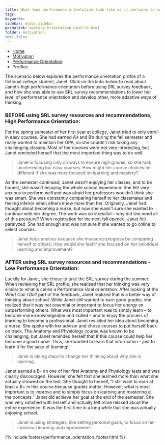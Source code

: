 ```yaml
---
title: What does performance orientation look like as it pertains to college life?
tags: 
keywords: 
sidebar: mydoc_sidebar
permalink: mastery_orientation_profile.html
folder: motivation
toc: false
---
```


<ul class="breadcrumb">
    <li><a href="index.html">Home</a></li>
    <li><a href="motivation_overview.html">Motivation</a></li>
    <li><a href="performance_orientation.html">Performance Orientation</a></li>
    <li class="active">Profiles</li>
</ul>

The scenario below explores the performance orientation profile of a fictional college student, Janet. Click on the links below to read about Janet’s high performance orientation before using SRL survey feedback, and how she was able to use SRL survey recommendations to lower her level of performance orientation and develop other, more adaptive ways of thinking.

### **BEFORE** using SRL survey resources and recommendations, **High Performance Orientation**:

For the spring semester of her first year at college, Janet tried to only enroll in easy courses. She had earned A’s and B’s during the fall semester and really wanted to maintain her GPA, so she couldn’t risk taking any challenging classes. Most of her courses were not very interesting, but Janet reminded herself that the most important thing was to do well.

> Janet is focusing only on ways to ensure high grades, so she took uninteresting but easy courses. How might her course choices be different if she was more focused on learning and mastery?

As the semester continued, Janet wasn’t enjoying her classes, and to be honest, she wasn’t enjoying the whole school experience. She felt very anxious to perform well and was afraid her professors wouldn’t think she was smart. She was constantly comparing herself to her classmates and feeling inferior when others knew more than her. Originally, Janet had thought about becoming a nurse, but now she wasn’t sure she wanted to continue with her degree. The work was so stressful – why did she need all of this pressure? When registration for the next fall opened, Janet felt paralyzed. She had enough and was not sure if she wanted to go online to select courses.

> Janet feels anxious because she measures progress by comparing herself to others. How would she feel if she focused on her individual learning and improvement?


### **AFTER** using SRL survey resources and recommendations - **Low Performance Orientation**:

Luckily for Janet, she chose to take the SRL survey during the summer. When reviewing her SRL profile, she realized that her thinking was very similar to what is called a Performance Goal orientation. After looking at the *What Can I Do?* part of the feedback, Janet realized that is a better way of thinking about school. While Janet still wanted to earn good grades, she realized that it was not essential or important to focus her energy on outperforming others. What was most important was to simply learn – to become more knowledgeable and skilled – and to enjoy the process of learning to become a professional. Janet revisited her idea about becoming a nurse. She spoke with her advisor and chose courses to put herself back on track. The Anatomy and Physiology course was known to be challenging, but Janet reminded herself that if this course could help her become a good nurse. Thus, she wanted to learn that information – just to learn it for the sake of learning!

> Janet is taking steps to change her thinking about why she is learning.

Janet earned a B- on one of her first Anatomy and Physiology tests and was clearly discouraged. However, she felt that she learned more than what she actually showed on the test. She thought to herself, “I still want to earn at least a B+ in this course because grades matter. However, what is most important is to improve and to simply focus on learning and mastering all the concepts.” Janet did achieve her goal at the end of the semester. She was very satisfied with herself and actually felt more relaxed about the entire experience. It was the first time in a long while that she was actually enjoying school.

> Janet is using strategies, like setting personal goals, to focus on her individual learning and improvement.

{% include footers/performance_orientation_footer.html %}

